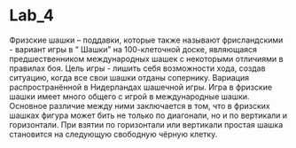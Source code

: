 # Lab_4
Фризские шашки – поддавки, которые также называют фрисландскими - вариант игры в “ Шашки” на 100-клеточной доске, являющаяся предшественником международных шашек с некоторыми отличиями в правилах боя. Цель игры - лишить себя возможности хода, создав ситуацию, когда все свои шашки отданы сопернику. Вариация распространённой в Нидерландах шашечной игры. Игра в фризские шашки имеет много общего с игрой в международные шашки. Основное различие между ними заключается в том, что в фризских шашках фигура может бить не только по диагонали, но и по вертикали и горизонтали. При взятии по горизонтали или вертикали простая шашка становится на следующую свободную чёрную клетку.
